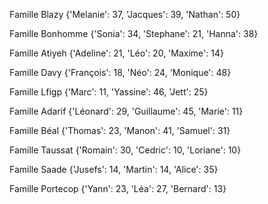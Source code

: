 Famille Blazy
{'Melanie': 37, 'Jacques': 39, 'Nathan': 50}

Famille Bonhomme
{'Sonia': 34, 'Stephane': 21, 'Hanna': 38}

Famille Atiyeh
{'Adeline': 21, 'Léo': 20, 'Maxime': 14}

Famille Davy
{'François': 18, 'Néo': 24, 'Monique': 48}

Famille Lfigp
{'Marc': 11, 'Yassine': 46, 'Jett': 25}

Famille Adarif
{'Léonard': 29, 'Guillaume': 45, 'Marie': 11}

Famille Béal
{'Thomas': 23, 'Manon': 41, 'Samuel': 31}

Famille Taussat
{'Romain': 30, 'Cedric': 10, 'Loriane': 10}

Famille Saade
{'Jusefs': 14, 'Martin': 14, 'Alice': 35}

Famille Portecop
{'Yann': 23, 'Léa': 27, 'Bernard': 13}

